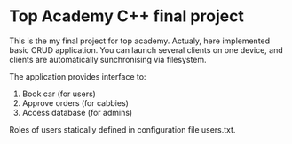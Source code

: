 # Top Academy C++ final project


This is the my final project for top academy. Actualy, here implemented basic CRUD application.
You can launch several clients on one device, and clients are automatically sunchronising via filesystem.

The application provides interface to:
1. Book car (for users)
2. Approve orders (for cabbies)
3. Access database (for admins)

Roles of users statically defined in configuration file users.txt.

